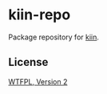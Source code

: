 # kiin-repo

Package repository for [kiin](http://git.rybalkin.org/?p=kiin;a=tree).

## License

[WTFPL, Version 2](http://www.wtfpl.net/txt/copying/)

